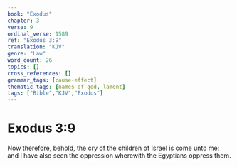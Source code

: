 ```yaml
---
book: "Exodus"
chapter: 3
verse: 9
ordinal_verse: 1589
ref: "Exodus 3:9"
translation: "KJV"
genre: "Law"
word_count: 26
topics: []
cross_references: []
grammar_tags: [cause-effect]
thematic_tags: [names-of-god, lament]
tags: ["Bible","KJV","Exodus"]
---
```


# Exodus 3:9

Now therefore, behold, the cry of the children of Israel is come unto me: and I have also seen the oppression wherewith the Egyptians oppress them.
